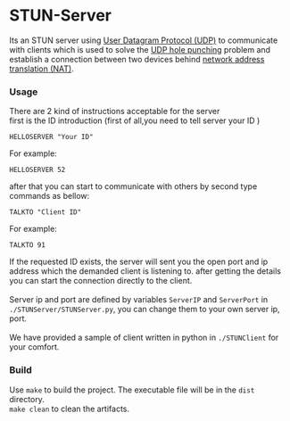 # STUN-Server
Its an STUN server using [User Datagram Protocol (UDP)](https://en.wikipedia.org/wiki/User_Datagram_Protocol) to communicate with clients which is used to solve the [UDP hole punching](https://en.wikipedia.org/wiki/UDP_hole_punching) problem and establish a connection between two devices behind [network address translation (NAT)](https://en.wikipedia.org/wiki/Network_address_translation).<br/>

### Usage
There are 2 kind of instructions acceptable for the server <br/>
first is the ID introduction  (first of all,you need to tell server your ID )
```
HELLOSERVER "Your ID"
```
For example:
```
HELLOSERVER 52
```
after that you can start to communicate with others by second type commands as bellow:<br/>
```
TALKTO "Client ID"
```
For example:
```
TALKTO 91
```
If the requested ID exists, the server will sent you the open port and ip address which the demanded client is listening to. after getting the details you can start the connection  directly to the client.<br/>
<br/>
Server ip and port are defined by variables `ServerIP` and `ServerPort` in `./STUNServer/STUNServer.py`, you can change them to your own server ip, port.<br/>
<br/>
We have provided a sample of client written in python in `./STUNClient` for your comfort.

### Build
Use `make` to build the project. The executable file will be in the `dist` directory. <br/>
`make clean` to clean the artifacts. <br/>
